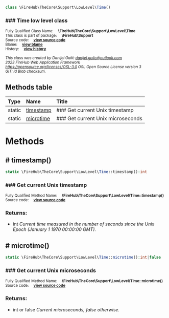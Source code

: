 
```php
class \FireHub\TheCore\Support\LowLevel\Time()
```

### ### Time low level class
<sub>Fully Qualified Class Name:  **\FireHub\TheCore\Support\LowLevel\Time**</sub><br>
<sub>This class is part of package:  **\FireHub\Support**</sub><br>
<sub>Source code:  **[view source code](https://github.com/The-FireHub-Project/Core/blob/v1.0/src/support/lowlevel/firehub.Time.php#L35)**</sub><br>
<sub>Blame:  **[view blame](https://github.com/The-FireHub-Project/Core/blame/v1.0/src/support/lowlevel/firehub.Time.php)**</sub><br>
<sub>History:  **[view history](https://github.com/The-FireHub-Project/Core/commits/v1.0/src/support/lowlevel/firehub.Time.php)**</sub><br>

<sub>_This class was created by Danijel Galić <danijel.galic@outlook.com>_</sub><br>
<sub>_2023 FireHub Web Application Framework_</sub><br>
<sub>_<https://opensource.org/licenses/OSL-3.0> OSL Open Source License version 3_</sub><br>
<sub>_GIT: $Id$ Blob checksum._</sub><br>



## Methods table

| Type  | Name  | Title |
| :---  | :---  | :---  |
|static |<a href="#timestamp()">timestamp</a>|### Get current Unix timestamp|
|static |<a href="#microtime()">microtime</a>|### Get current Unix microseconds|


# Methods


<h2><a name="timestamp()"># timestamp()</a></h2>

```php
static \FireHub\TheCore\Support\LowLevel\Time::timestamp():int
```

### ### Get current Unix timestamp
<sub>Fully Qualified Method Name:  **\FireHub\TheCore\Support\LowLevel\Time::timestamp()**</sub><br>
<sub>Source code:  **[view source code](https://github.com/The-FireHub-Project/Core/blob/v1.0/src/support/lowlevel/firehub.Time.php#L43)**</sub><br>


### Returns:

* int _Current time measured in the number of seconds since the Unix Epoch (January 1 1970 00:00:00 GMT)._

<h2><a name="microtime()"># microtime()</a></h2>

```php
static \FireHub\TheCore\Support\LowLevel\Time::microtime():int|false
```

### ### Get current Unix microseconds
<sub>Fully Qualified Method Name:  **\FireHub\TheCore\Support\LowLevel\Time::microtime()**</sub><br>
<sub>Source code:  **[view source code](https://github.com/The-FireHub-Project/Core/blob/v1.0/src/support/lowlevel/firehub.Time.php#L60)**</sub><br>


### Returns:

* int or false _Current microseconds, false otherwise._


